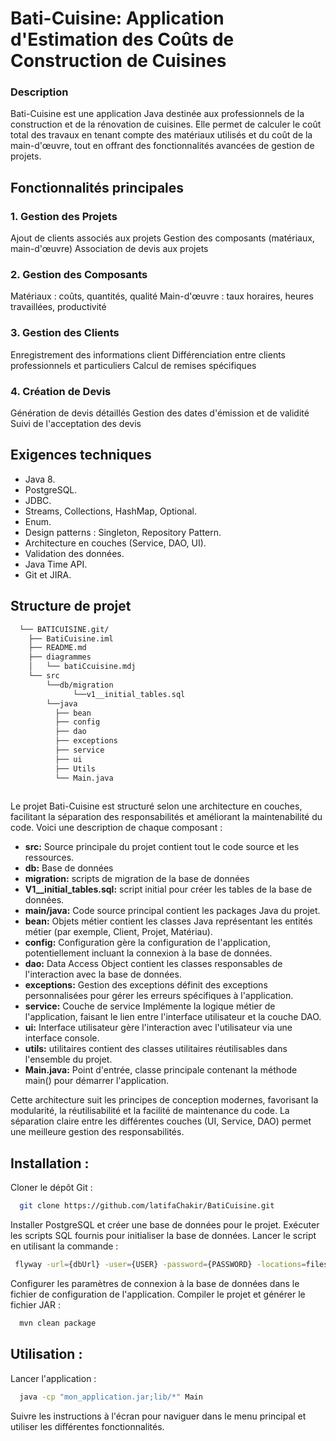 # Bati-Cuisine: Application d'Estimation des Coûts de Construction de Cuisines
### Description
Bati-Cuisine est une application Java destinée aux professionnels de la construction et de la rénovation de cuisines. Elle permet de calculer le coût total des travaux en tenant compte des matériaux utilisés et du coût de la main-d'œuvre, tout en offrant des fonctionnalités avancées de gestion de projets.

## Fonctionnalités principales

### 1. Gestion des Projets

Ajout de clients associés aux projets
Gestion des composants (matériaux, main-d'œuvre)
Association de devis aux projets


### 2. Gestion des Composants

Matériaux : coûts, quantités, qualité
Main-d'œuvre : taux horaires, heures travaillées, productivité


### 3. Gestion des Clients

Enregistrement des informations client
Différenciation entre clients professionnels et particuliers
Calcul de remises spécifiques


### 4. Création de Devis

Génération de devis détaillés
Gestion des dates d'émission et de validité
Suivi de l'acceptation des devis

## Exigences techniques

- Java 8.
- PostgreSQL.
- JDBC.
- Streams, Collections, HashMap, Optional.
- Enum.
- Design patterns : Singleton, Repository Pattern.
- Architecture en couches (Service, DAO, UI).
- Validation des données.
- Java Time API.
- Git et JIRA.
  
## Structure de projet
```bash
  └── BATICUISINE.git/
    ├── BatiCuisine.iml
    ├── README.md
    ├── diagrammes
    │   └── batiCcuisine.mdj
    └── src
        └──db/migration
              └──v1__initial_tables.sql
        └──java  
          ├── bean
          ├── config
          ├── dao
          ├── exceptions
          ├── service
          ├── ui
          ├── Utils
          └── Main.java
        
```
Le projet Bati-Cuisine est structuré selon une architecture en couches, facilitant la séparation des responsabilités et améliorant la maintenabilité du code. Voici une description de chaque composant :

- **src:** Source principale du projet contient tout le code source et les ressources.
- **db:** Base de données
- **migration:** scripts de migration de la base de données
- **V1__initial_tables.sql:** script initial pour créer les tables de la base de données.
- **main/java:** Code source principal contient les packages Java du projet.
- **bean:** Objets métier contient les classes Java représentant les entités métier (par exemple, Client, Projet, Matériau).
- **config:** Configuration gère la configuration de l'application, potentiellement incluant la connexion à la base de données.
- **dao:** Data Access Object contient les classes responsables de l'interaction avec la base de données.
- **exceptions:** Gestion des exceptions définit des exceptions personnalisées pour gérer les erreurs spécifiques à l'application.
- **service:** Couche de service Implémente la logique métier de l'application, faisant le lien entre l'interface utilisateur et la couche DAO.
- **ui:** Interface utilisateur gère l'interaction avec l'utilisateur via une interface console.
- **utils:** utilitaires contient des classes utilitaires réutilisables dans l'ensemble du projet.
- **Main.java:** Point d'entrée, classe principale contenant la méthode main() pour démarrer l'application.

Cette architecture suit les principes de conception modernes, favorisant la modularité, la réutilisabilité et la facilité de maintenance du code. La séparation claire entre les différentes couches (UI, Service, DAO) permet une meilleure gestion des responsabilités.
## Installation : 
Cloner le dépôt Git :
```bash
  git clone https://github.com/latifaChakir/BatiCuisine.git
```
Installer PostgreSQL et créer une base de données pour le projet.
Exécuter les scripts SQL fournis pour initialiser la base de données.
Lancer le script en utilisant la commande  :
```bash
 flyway -url={dbUrl} -user={USER} -password={PASSWORD} -locations=filesystem:src/main/db/migration migrate
```
Configurer les paramètres de connexion à la base de données dans le fichier de configuration de l'application.
Compiler le projet et générer le fichier JAR :

```bash
  mvn clean package
```
## Utilisation : 
Lancer l'application :
```bash
  java -cp "mon_application.jar;lib/*" Main
```
Suivre les instructions à l'écran pour naviguer dans le menu principal et utiliser les différentes fonctionnalités.
